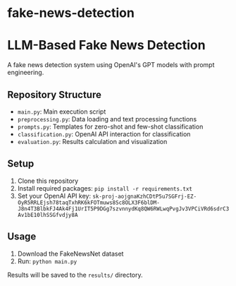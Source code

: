 # fake-news-detection

# LLM-Based Fake News Detection

A fake news detection system using OpenAI's GPT models with prompt engineering.

## Repository Structure

- `main.py`: Main execution script
- `preprocessing.py`: Data loading and text processing functions
- `prompts.py`: Templates for zero-shot and few-shot classification
- `classification.py`: OpenAI API interaction for classification
- `evaluation.py`: Results calculation and visualization

## Setup

1. Clone this repository
2. Install required packages: `pip install -r requirements.txt`
3. Set your OpenAI API key: `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`

## Usage

1. Download the FakeNewsNet dataset
2. Run: `python main.py`

Results will be saved to the `results/` directory.
